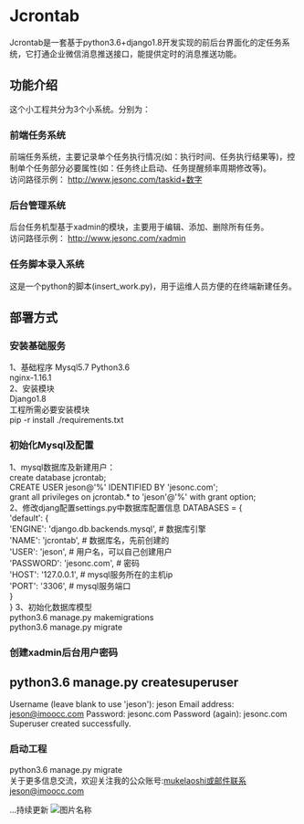 # Jcrontab
Jcrontab是一套基于python3.6+django1.8开发实现的前后台界面化的定任务系统，它打通企业微信消息推送接口，能提供定时的消息推送功能。

## 功能介绍
这个小工程共分为3个小系统。分别为：
### 前端任务系统
前端任务系统，主要记录单个任务执行情况(如：执行时间、任务执行结果等)，控制单个任务部分必要属性(如：任务终止启动、任务提醒频率周期修改等)。  
访问路径示例：
http://www.jesonc.com/taskid+数字

### 后台管理系统
后台任务机型基于xadmin的模块，主要用于编辑、添加、删除所有任务。  
访问路径示例：
http://www.jesonc.com/xadmin

### 任务脚本录入系统
这是一个python的脚本(insert_work.py)，用于运维人员方便的在终端新建任务。


## 部署方式
### 安装基础服务  
1、基础程序
Mysql5.7
Python3.6  
nginx-1.16.1  
2、安装模块  
Django1.8  
工程所需必要安装模块  
pip -r install ./requirements.txt

### 初始化Mysql及配置  
1、mysql数据库及新建用户：  
create database jcrontab;  
CREATE USER jeson@'%' IDENTIFIED BY 'jesonc.com';  
grant all privileges on jcrontab.* to  'jeson'@'%' with grant option;    
2、修改djang配置settings.py中数据库配置信息
DATABASES = {  
        'default': {  
        'ENGINE': 'django.db.backends.mysql',   # 数据库引擎  
        'NAME': 'jcrontab',  # 数据库名，先前创建的  
        'USER': 'jeson',     # 用户名，可以自己创建用户  
        'PASSWORD': 'jesonc.com',  # 密码  
        'HOST': '127.0.0.1',  # mysql服务所在的主机ip  
        'PORT': '3306',         # mysql服务端口  
        }  
}
3、初始化数据库模型  
python3.6 manage.py makemigrations  
python3.6 manage.py migrate

### 创建xadmin后台用户密码
python3.6 manage.py createsuperuser
---
Username (leave blank to use 'jeson'): jeson 
Email address: jeson@imoocc.com
Password: jesonc.com
Password (again): jesonc.com
Superuser created successfully.

### 启动工程
python3.6 manage.py migrate  
  关于更多信息交流，欢迎关注我的公众账号:mukelaoshi或邮件联系jeson@imoocc.com
  
  ...持续更新
![图片名称](http://imoocc.com/static/zinnia_bootstrap/img/weixin.jpg)  

